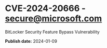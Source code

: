 # CVE-2024-20666 - secure@microsoft.com

BitLocker Security Feature Bypass Vulnerability

**Publish date:** 2024-01-09
